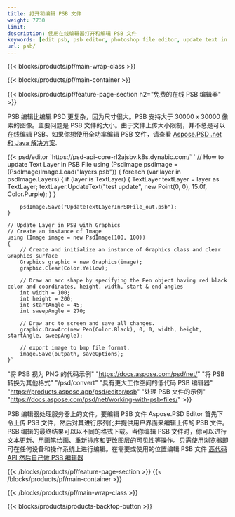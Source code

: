 ```yaml
---
title: 打开和编辑 PSB 文件
weight: 7730
limit: 
description: 使用在线编辑器打开和编辑 PSB 文件
keywords: [edit psb, psb editor, photoshop file editor, update text in psb, update psb, open psb, update text in psb]
url: psb/
---
```


{{< blocks/products/pf/main-wrap-class >}}

{{< blocks/products/pf/main-container >}}

{{< blocks/products/pf/feature-page-section h2="免费的在线 PSB 编辑器" >}}
<p>PSB 编辑比编辑 PSD 更复杂，因为尺寸很大。PSB 支持大于 30000 x 30000 像素的图像。主要问题是 PSB 文件的大小。由于文件上传大小限制，并不总是可以在线编辑 PSB。如果你想使用全功率编辑 PSB 文件，请查看 <a href="/psd/{{< lang-code >}}">Aspose.PSD .net 和 Java 解决方案</a>. </p>
{{< psd/editor `https://psd-api-core-rl2ajsbv.k8s.dynabic.com/` 
`	// How to update Text Layer in PSB File
	using (PsdImage psdImage = (PsdImage)Image.Load("layers.psb"))
  	{
		foreach (var layer in psdImage.Layers)
		{
			if (layer is TextLayer)
			{
				TextLayer textLayer = layer as TextLayer;
				textLayer.UpdateText("test update", new Point(0, 0), 15.0f, Color.Purple);
			}
		}

		psdImage.Save("UpdateTextLayerInPSDFile_out.psb");
	}
	
	// Update Layer in PSB with Graphics
	// Create an instance of Image
	using (Image image = new PsdImage(100, 100))
	{
		// Create and initialize an instance of Graphics class and clear Graphics surface
		Graphics graphic = new Graphics(image);
		graphic.Clear(Color.Yellow);

		// Draw an arc shape by specifying the Pen object having red black color and coordinates, height, width, start & end angles                 
		int width = 100;
		int height = 200;
		int startAngle = 45;
		int sweepAngle = 270;

		// Draw arc to screen and save all changes.
		graphic.DrawArc(new Pen(Color.Black), 0, 0, width, height, startAngle, sweepAngle);

		// export image to bmp file format.
		image.Save(outpath, saveOptions);
	}` 
"将 PSB 视为 PNG 的代码示例"  "https://docs.aspose.com/psd/net/" 
"将 PSB 转换为其他格式"  "/psd/convert" 
"具有更大工作空间的低代码 PSB 编辑器" "https://products.aspose.app/psd/editor/psb" 
"处理 PSB 文件的示例" "https://docs.aspose.com/psd/net/working-with-psb-files/" >}}
<p>PSB 编辑器处理服务器上的文件。要编辑 PSB 文件 Aspose.PSD Editor 首先下令上传 PSB 文件，然后对其进行序列化并提供用户界面来编辑上传的 PSB 文件。PSB 编辑的最终结果可以以不同的格式下载。当你编辑 PSB 文件时，你可以进行文本更新、用画笔绘画、重新排序和更改图层的可见性等操作。只需使用浏览器即可在任何设备和操作系统上进行编辑。在需要或使用的位置编辑 PSB 文件 <a href="https://docs.aspose.com/psd/net/working-with-psb-files/">高代码 API 然后自己做 PSB 编辑器</a></p>

{{< /blocks/products/pf/feature-page-section >}}
{{< /blocks/products/pf/main-container >}}


{{< /blocks/products/pf/main-wrap-class >}}

{{< blocks/products/products-backtop-button >}}
